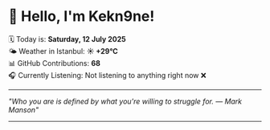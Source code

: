 # 👋 Hello, I'm Kekn9ne!

🗓️ Today is: **Saturday, 12 July 2025**  
🌤️ Weather in Istanbul: **☀️   +29°C**  
📊 GitHub Contributions: **68**  
🎧 Currently Listening: Not listening to anything right now ❌

---

_"Who you are is defined by what you're willing to struggle for. — *Mark Manson*"_

---
